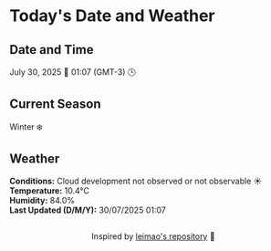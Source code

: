  # Today's Date and Weather
    
## Date and Time
July 30, 2025 📅
01:07 (GMT-3) 🕒

## Current Season
Winter ❄️
## Weather 
**Conditions:** Cloud development not observed or not observable ☀️
**Temperature:** 10.4°C  
**Humidity:** 84.0%  
**Last Updated (D/M/Y):** 30/07/2025 01:07
##
<div align="center">Inspired by <a href="https://github.com/leimao/What-Is-The-Date-Today">leimao's repository</a> 🌱</div>
